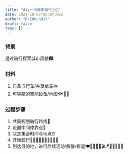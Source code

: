 ```yaml
---
title: "diy一次城市骑行🚴‍♀️🚴"
date: 2021-10-07T08:07:05Z
author: "DrEdmund17"
draft: false
tags: []
---
```


### 背景
通过骑行探索城市风貌🏙

### 材料
1. 自备自行车/共享单车🚲
2. 可导航的智能设备/地图🗺🧭📱

### 过程步骤
1. 共同规划骑行路线🚏
2. 设置中间停靠点📍
3. 决定集合时间与地点⏰
4. 开始骑行🚴🏻‍♀️🚴🏻🚴🏻‍♂️💨💨
5. 到达目的地，进行后续活动/解散/折返🍽🤳🏻📸🔙🎬🪁🧘🏻‍♀️🎨🎼



